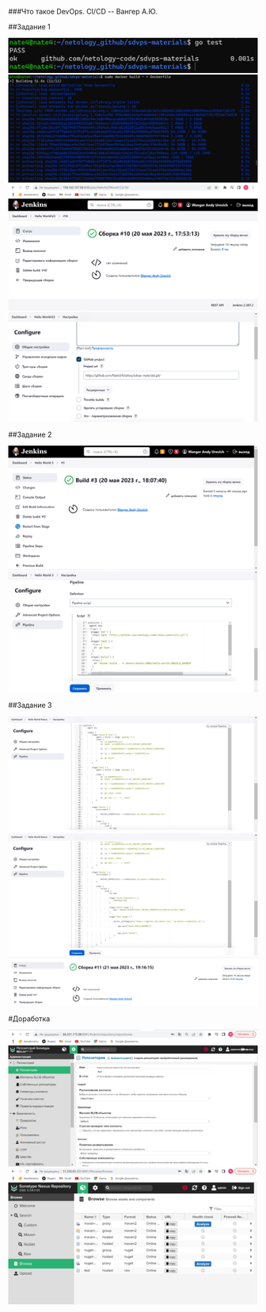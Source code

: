 ###Что такое DevOps. СI/СD -- Вангер А.Ю.


##Задание 1


![Скриншот-1](https://github.com/NateUrlUseless/sdvps-materials/blob/main/CICD/1.png)
![Скриншот-2](https://github.com/NateUrlUseless/sdvps-materials/blob/main/CICD/2.png)
![Скриншот-3](https://github.com/NateUrlUseless/sdvps-materials/blob/main/CICD/3.png)
![Скриншот-4](https://github.com/NateUrlUseless/sdvps-materials/blob/main/CICD/4.png)


##Задание 2


![Скриншот-5](https://github.com/NateUrlUseless/sdvps-materials/blob/main/CICD/5.png)
![Скриншот-4](https://github.com/NateUrlUseless/sdvps-materials/blob/main/CICD/6.png)

##Задание 3

![Скриншот-6](https://github.com/NateUrlUseless/sdvps-materials/blob/main/CICD/7.png)
![Скриншот-7](https://github.com/NateUrlUseless/sdvps-materials/blob/main/CICD/8.png)
![Скриншот-8](https://github.com/NateUrlUseless/sdvps-materials/blob/main/CICD/9.png)


#Доработка 

![Скриншот-10](https://github.com/NateUrlUseless/sdvps-materials/blob/main/CICD/10.png)
![Скриншот-11](https://github.com/NateUrlUseless/sdvps-materials/blob/main/CICD/11.png)
